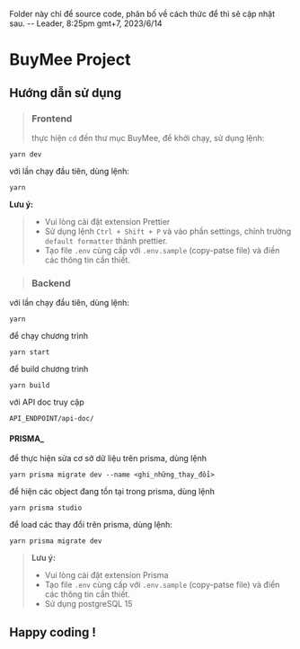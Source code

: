 Folder này chỉ để source code, phân bố về cách thức để thì sẽ cập nhật sau. -- Leader, 8:25pm gmt+7, 2023/6/14

# BuyMee Project

## Hướng dẫn sử dụng

> ### Frontend
>
> thực hiện `cd` đến thư mục BuyMee, để khởi chạy, sử dụng lệnh:

```shell
yarn dev
```

với lần chạy đầu tiên, dùng lệnh:

```shell
yarn
```

**Lưu ý:**

> - Vui lòng cài đặt extension Prettier
> - Sử dụng lệnh `Ctrl + Shift + P` và vào phần settings, chỉnh trường `default formatter` thành prettier.
> - Tạo file `.env` cùng cấp với `.env.sample` (copy-patse file) và điền các thông tin cần thiết.

> ### Backend

với lần chạy đầu tiên, dùng lệnh:

```shell
yarn
```

để chạy chương trình

```shell
yarn start
```

để build chương trình

```shell
yarn build
```

với API doc truy cập

```
API_ENDPOINT/api-doc/
```

#### **PRISMA\_**

để thực hiện sửa cơ sở dữ liệu trên prisma, dùng lệnh

```shell
yarn prisma migrate dev --name <ghi_những_thay_đổi>
```

để hiện các object đang tồn tại trong prisma, dùng lệnh

```shell
yarn prisma studio
```

để load các thay đổi trên prisma, dùng lệnh:

```shell
yarn prisma migrate dev
```

> **Lưu ý:**
>
> - Vui lòng cài đặt extension Prisma
> - Tạo file `.env` cùng cấp với `.env.sample` (copy-patse file) và điền các thông tin cần thiết.
> - Sử dụng postgreSQL 15

## Happy coding !

